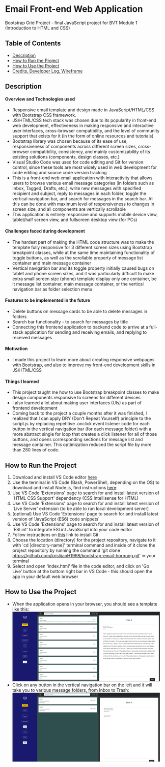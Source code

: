 # Email Front-end Web Application
Bootstrap Grid Project - final JavaScript project for BVT Module 1 (Introduction to HTML and CSS)

## Table of Contents
- [Description](#description)
- [How to Run the Project](#how-to-run-the-project)
- [How to Use the Project](#how-to-use-the-project)
- [Credits, Developer Log, Wireframe](#credits-developer-log-wireframe)

## Description
#### Overview and Technologies used
* Responsive email template and design made in JavaScript/HTML/CSS with Bootstrap CSS framework. 
* JS/HTML/CSS tech stack was chosen due to its popularity in front-end web development, effectiveness in making responsive and interactive user interfaces, cross-browser compatibility, and the level of community support that exists for it (in the form of online resources and tutorials)
* Bootstrap library was chosen because of its ease of use, responsiveness of components across different screen sizes, cross-browser compatibility, consistency, and mainly customizability of its existing solutions (components, design classes, etc.) 
* Visual Studio Code was used for code editing and Git for version control, since these tools are most widely used in web development for code editing and source code version tracking
* This is a front-end web email application with interactivity that allows users to browse various email message categories (in folders such as Inbox, Tagged, Drafts, etc.), write new messages with specified recipient and subject, reply to messages in each folder, toggle the vertical navigation bar, and search for messages in the search bar. All this can be done with maximum level of responsiveness to changes in screen size, and all components are vertically scrollable
* This application is entirely responsive and supports mobile device view, tablet/half screen view, and fullscreen desktop view (for PCs) 

#### Challenges faced during development
* The hardest part of making the HTML code structure was to make the template fully responsive for 3 different screen sizes using Bootstrap breakpoint classes, while at the same time maintaining functionality of toggle buttons, as well as the scrollable property of message list container and main message container
* Vertical navigation bar and its toggle property initially caused bugs on tablet and phone screen sizes, and it was particularly difficult to make extra small screen size (phone) template display only one container, be it message list container, main message container, or the vertical navigation bar as folder selection menu

#### Features to be implemented in the future
* Delete buttons on message cards to be able to delete messages in folders
* Search bar functionality - to search for messages by title
* Connecting this frontend application to backend code to arrive at a full-stack application for sending and receiving emails, and replying to received messages

#### Motivation
* I made this project to learn more about creating responsive webpages with Bootstrap, and also to improve my front-end development skills in JS/HTML/CSS

#### Things I learned
* This project taught me how to use Bootstrap breakpoint classes to make design components responsive to screens for different devices
* I also learned a lot about making user interfaces (UIs) as part of frontend development
* Coming back to the project a couple months after it was finished, I realized that I can apply DRY (Don't Repeat Yourself) principle to the script.js by replacing repetitive .onclick event listener code for each button in the vertical navigation bar (for each message folder) with a more abstract single for loop that creates a click listener for all of those buttons, and opens corresponding sections for message list and message container. This optimization reduced the script file by more than 280 lines of code.

## How to Run the Project 
1. Download and install VS Code editor [here](https://code.visualstudio.com/download)
2. Use the terminal in VS Code (Bash, PowerShell, depending on the OS) to download and install Node.js, find instructions [here](https://nodejs.org/en/download/package-manager)
3. Use VS Code 'Extensions' page to search for and install latest version of 'HTML CSS Support' dependency (CSS Intellisense for HTML)
4. Use VS Code 'Extensions' page to search for and install latest version of 'Live Server' extension (to be able to run local development server)
5. (optional) Use VS Code 'Extensions' page to search for and install latest version of 'JavaScript (ES6) code snippets'
6. Use VS Code 'Extensions' page to search for and install latest version of 'ESLint' to integrate ESLint JavaScript into your code editor
7. Follow instructions on [this](https://github.com/git-guides/install-git) link to install Git
8. Choose the location (directory) for the project repository, navigate to it with 'cd [directory-name]' terminal command and inside of it clone the project repository by running the command 'git clone https://github.com/kristijanH1998/bootstrap-email-hornung.git' in your terminal
9. Select and open 'index.html' file in the code editor, and click on 'Go Live' button at the bottom right bar in VS Code - this should open the app in your default web browser

## How to Use the Project
* When the application opens in your browser, you should see a template like this:
![start screen - home page](/screenshots/home-page-inbox.png?raw=true "Starting Page")
* Click on any button in the vertical navigation bar on the left and it will take you to various message folders, from Inbox to Trash:
![Sent folder](/screenshots/message-folder-sent.png?raw=true "'Sent' folder")